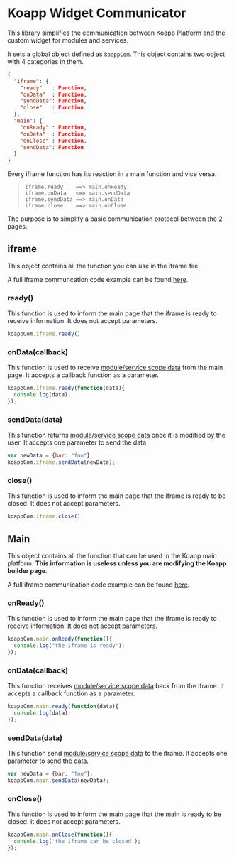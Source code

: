 # Koapp Widget Communicator

This library simplifies the communication between Koapp Platform and the custom
widget for modules and services.

It sets a global object defined as `koappCom`. This object contains two object
with 4 categories in them.

```json
{
  "iframe": {
    "ready"   : Function,
    "onData"  : Function,
    "sendData": Function,
    "close"   : Function
  },
  "main": {
    "onReady" : Function,
    "onData"  : Function,
    "onClose" : Function,
    "sendData": Function
  }
}
```

Every iframe function has its reaction in a main function and vice versa.

>     iframe.ready    ==> main.onReady
>     iframe.onData   <== main.sendData
>     iframe.sendData ==> main.onData
>     iframe.close    ==> main.onClose

The purpose is to simplify a basic communication protocol between the 2 pages.

## iframe

This object contains all the function you can use in the iframe file.

A full iframe communcation code example can be found [here](./test/iframe.html).

### ready()

This function is used to inform the main page that the iframe is ready to
receive information. It does not accept parameters.

```javascript
koappCom.iframe.ready()
```

### onData(callback)

This function is used to receive [module/service scope data](https://github.com/KingofApp/docs/tree/develop/modules#the-module-scope) from the main page.
It accepts a callback function as a parameter.

```javascript
koappCom.iframe.ready(function(data){
  console.log(data);
});
```

### sendData(data)

This function returns [module/service scope data](https://github.com/KingofApp/docs/tree/develop/modules#the-module-scope) once it is modified by the
user. It accepts one parameter to send the data.

```javascript
var newData = {bar: "foo"}
koappCom.iframe.sendData(newData);
```

### close()

This function is used to inform the main page that the iframe is ready to
be closed. It does not accept parameters.

```javascript
koappCom.iframe.close();
```

## Main

This object contains all the function that can be used in the Koapp main
platform. **This information is useless unless you are modifying the Koapp
builder page**.

A full iframe communication code example can be found [here](./test/main.html).

### onReady()

This function is used to inform the main page that the iframe is ready to
receive information. It does not accept parameters.

```javascript
koappCom.main.onReady(function(){
  console.log("the iframe is ready");
});
```

### onData(callback)

This function receives [module/service scope data](https://github.com/KingofApp/docs/tree/develop/modules#the-module-scope)
back from the iframe. It accepts a callback function as a parameter.

```javascript
koappCom.main.ready(function(data){
  console.log(data);
});
```

### sendData(data)

This function send [module/service scope data](https://github.com/KingofApp/docs/tree/develop/modules#the-module-scope)
to the iframe. It accepts one parameter to send the data.

```javascript
var newData = {bar: "foo"};
koappCom.main.sendData(newData);
```


### onClose()

This function is used to inform the main page that the main is ready to
be closed. It does not accept parameters.

```javascript
koappCom.main.onClose(function(){
  console.log('the iframe can be closed');
});
```
